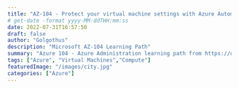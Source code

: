 ```yaml
---
title: "AZ-104 - Protect your virtual machine settings with Azure Automation State Configuration"
# get-date -format yyyy-MM-ddTHH:mm:ss
date: 2022-07-31T16:57:50
draft: false
author: "Golgothus"
description: "Microsoft AZ-104 Learning Path"
summary: "Azure 104 - Azure Administration learning path from https://docs.microsoft.com/en-us/learn/certifications/exams/az-104"
tags: ["Azure", "Virtual Machines","Compute"]
featuredImage: "/images/city.jpg"
categories: ["Azure"]
---
```


